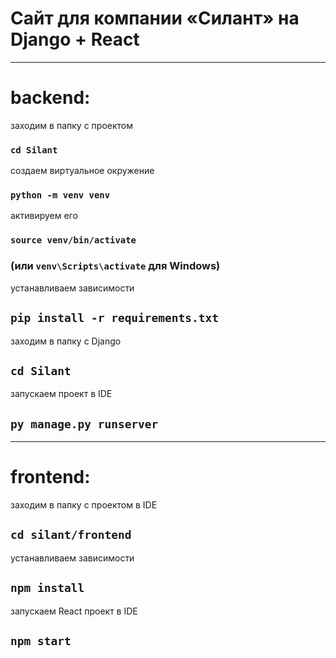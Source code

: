 # Сайт для компании «Силант» на Django + React

---
# backend:

заходим в папку с проектом

### `cd Silant` 

создаем виртуальное окружение

### `python -m venv venv`

активируем его

### `source venv/bin/activate` 

### (или `venv\Scripts\activate` для Windows)

устанавливаем зависимости

## `pip install -r requirements.txt`

заходим в папку с Django

## `cd Silant` 

запускаем проект в IDE

## `py manage.py runserver`

----

# frontend:

заходим в папку с проектом в IDE

## `cd silant/frontend`

устанавливаем зависимости

## `npm install`

запускаем React проект в IDE

## `npm start`
